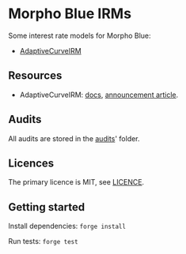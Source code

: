 # Morpho Blue IRMs

Some interest rate models for Morpho Blue:
- [AdaptiveCurveIRM](./src/AdaptiveCurveIrm.sol)

## Resources

- AdaptiveCurveIRM: [docs](https://www.notion.so/morpho-labs/Morpho-Blue-Documentation-Hub-External-00ff8194791045deb522821be46abbdc?pvs=4#d8269074bfd649009f28625a9caa38ea), [announcement article](https://morpho.mirror.xyz/aaUjIF85aIi5RT6-pLhVWBzuiCpOb4BV03OYNts2BHQ).

## Audits

All audits are stored in the [audits](./audits/)' folder.

## Licences

The primary licence is MIT, see [LICENCE](./LICENSE).

## Getting started

Install dependencies: `forge install`

Run tests: `forge test`
